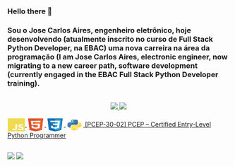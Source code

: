 ### Hello there 👋

### Sou o Jose Carlos Aires, engenheiro eletrônico, hoje desenvolvendo (atualmente inscrito no curso de Full Stack Python Developer, na EBAC) uma nova carreira na área da programação (I am Jose Carlos Aires, electronic engineer, now migrating to a new career path, software development (currently engaged in the EBAC Full Stack Python Developer training).
<div align="center">
  <br>
  <a href="https://github.com/JC-Aires">
  <img height="180em" src="https://github-readme-stats.vercel.app/api?username=JC-Aires&show_icons=true&theme=dracula&include_all_commits=true&count_private=true"/>
  <img height="180em" src="https://github-readme-stats.vercel.app/api/top-langs/?username=JC-Aires&layout=compact&langs_count=7&theme=dracula"/>
</div>
<div style="display: inline_block"><br>
  <img align="center" alt="Aires-Js" height="30" width="40" src="https://raw.githubusercontent.com/devicons/devicon/master/icons/javascript/javascript-plain.svg">
  <img align="center" alt="Aires-HTML" height="30" width="40" src="https://raw.githubusercontent.com/devicons/devicon/master/icons/html5/html5-original.svg">
  <img align="center" alt="Aires-CSS" height="30" width="40" src="https://raw.githubusercontent.com/devicons/devicon/master/icons/css3/css3-original.svg">
  <img align="center" alt="Aires-Python" height="30" width="40" src="https://raw.githubusercontent.com/devicons/devicon/master/icons/python/python-original.svg">
  <a href="https://www.credly.com/badges/45a2e2f7-2eba-42ac-a682-f8946c765637/public_url" target="_blank">[PCEP-30-02] PCEP – Certified Entry-Level Python Programmer</a>
</div>
  
  ##
 
<div>  
  <a href = "mailto:jcaires63@gmail.com"><img src="https://img.shields.io/badge/-Gmail-%23333?style=for-the-badge&logo=gmail&logoColor=white" target="_blank"></a>
  <a href="https://www.linkedin.com/in/joseaires" target="_blank"><img src="https://img.shields.io/badge/-LinkedIn-%230077B5?style=for-the-badge&logo=linkedin&logoColor=white" target="_blank"></a>
